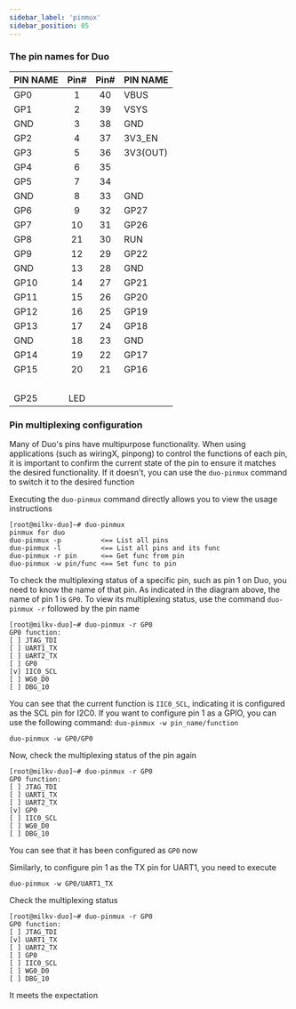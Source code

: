 ```yaml
---
sidebar_label: 'pinmux'
sidebar_position: 05
---
```


### The pin names  for Duo

<div className='gpio_style'>

| PIN NAME |              Pin#               |              Pin#                | PIN NAME |
| -------- | :-----------------------------: | :------------------------------: | -------- |
| GP0      | <div className='green'>1</div>  |    <div className='red'>40</div> | VBUS     |
| GP1      | <div className='green'>2</div>  |    <div className='red'>39</div> | VSYS     |
| GND      | <div className='black'>3</div>  |  <div className='black'>38</div> | GND      |
| GP2      | <div className='green'>4</div>  | <div className='orange'>37</div> | 3V3_EN   |
| GP3      | <div className='green'>5</div>  |    <div className='red'>36</div> | 3V3(OUT) |
| GP4      | <div className='green'>6</div>  |   <div className='gray'>35</div> |          |
| GP5      | <div className='green'>7</div>  |   <div className='gray'>34</div> |          |
| GND      | <div className='black'>8</div>  |  <div className='black'>33</div> | GND      |
| GP6      | <div className='green'>9</div>  |  <div className='green'>32</div> | GP27     |
| GP7      | <div className='green'>10</div> |  <div className='green'>31</div> | GP26     |
| GP8      | <div className='green'>21</div> | <div className='orange'>30</div> | RUN      |
| GP9      | <div className='green'>12</div> |  <div className='green'>29</div> | GP22     |
| GND      | <div className='black'>13</div> |  <div className='black'>28</div> | GND      |
| GP10     | <div className='green'>14</div> |  <div className='green'>27</div> | GP21     |
| GP11     | <div className='green'>15</div> |  <div className='green'>26</div> | GP20     |
| GP12     | <div className='green'>16</div> |  <div className='green'>25</div> | GP19     |
| GP13     | <div className='green'>17</div> |  <div className='green'>24</div> | GP18     |
| GND      | <div className='black'>18</div> |  <div className='black'>23</div> | GND      |
| GP14     | <div className='green'>19</div> |  <div className='green'>22</div> | GP17     |
| GP15     | <div className='green'>20</div> |  <div className='green'>21</div> | GP16     |
|          | &nbsp;                          |                                  |          |
| GP25     | <div className='blue'>LED</div> |                                  |          |

</div>

### Pin multiplexing configuration

Many of Duo's pins have multipurpose functionality. When using applications (such as wiringX, pinpong) to control the functions of each pin, it is important to confirm the current state of the pin to ensure it matches the desired functionality. If it doesn't, you can use the `duo-pinmux` command to switch it to the desired function

Executing the `duo-pinmux` command directly allows you to view the usage instructions
```
[root@milkv-duo]~# duo-pinmux
pinmux for duo
duo-pinmux -p          <== List all pins
duo-pinmux -l          <== List all pins and its func
duo-pinmux -r pin      <== Get func from pin
duo-pinmux -w pin/func <== Set func to pin
```

To check the multiplexing status of a specific pin, such as pin 1 on Duo, you need to know the name of that pin. As indicated in the diagram above, the name of pin 1 is `GP0`. To view its multiplexing status, use the command `duo-pinmux -r` followed by the pin name
```
[root@milkv-duo]~# duo-pinmux -r GP0
GP0 function:
[ ] JTAG_TDI
[ ] UART1_TX
[ ] UART2_TX
[ ] GP0
[v] IIC0_SCL
[ ] WG0_D0
[ ] DBG_10
```
You can see that the current function is `IIC0_SCL`, indicating it is configured as the SCL pin for I2C0. If you want to configure pin 1 as a GPIO, you can use the following command: `duo-pinmux -w pin_name/function`
```
duo-pinmux -w GP0/GP0
```
Now, check the multiplexing status of the pin again
```
[root@milkv-duo]~# duo-pinmux -r GP0
GP0 function:
[ ] JTAG_TDI
[ ] UART1_TX
[ ] UART2_TX
[v] GP0
[ ] IIC0_SCL
[ ] WG0_D0
[ ] DBG_10
```
You can see that it has been configured as `GP0` now

Similarly, to configure pin 1 as the TX pin for UART1, you need to execute
```
duo-pinmux -w GP0/UART1_TX
```
Check the multiplexing status
```
[root@milkv-duo]~# duo-pinmux -r GP0
GP0 function:
[ ] JTAG_TDI
[v] UART1_TX
[ ] UART2_TX
[ ] GP0
[ ] IIC0_SCL
[ ] WG0_D0
[ ] DBG_10
```
It meets the expectation
